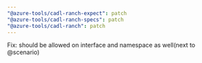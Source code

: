 ```yaml
---
"@azure-tools/cadl-ranch-expect": patch
"@azure-tools/cadl-ranch-specs": patch
"@azure-tools/cadl-ranch": patch
---
```


Fix:  should be allowed on interface and namespace as well(next to @scenario)
